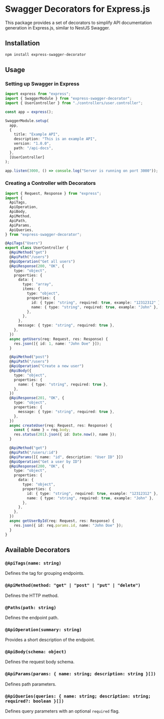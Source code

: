 # Swagger Decorators for Express.js

This package provides a set of decorators to simplify API documentation generation in Express.js, similar to NestJS Swagger.

## Installation

```sh
npm install express-swagger-decorator
```

## Usage

### Setting up Swagger in Express

```ts
import express from "express";
import { SwaggerModule } from "express-swagger-decorator";
import { UserController } from "./controllers/user.controller";

const app = express();

SwaggerModule.setup(
  app,
  {
    title: "Example API",
    description: "This is an example API",
    version: "1.0.0",
    path: "/api-docs",
  },
  [UserController]
);

app.listen(3000, () => console.log("Server is running on port 3000"));
```

### Creating a Controller with Decorators

```ts
import { Request, Response } from "express";
import {
  ApiTags,
  ApiOperation,
  ApiBody,
  ApiMethod,
  ApiPath,
  ApiParams,
  ApiQueries,
} from "express-swagger-decorator";

@ApiTags("Users")
export class UserController {
  @ApiMethod("get")
  @ApiPath("/users")
  @ApiOperation("Get all users")
  @ApiResponse(200, "OK", {
    type: "object",
    properties: {
      data: {
        type: "array",
        items: {
          type: "object",
          properties: {
            id: { type: "string", required: true, example: "12312312" },
            name: { type: "string", required: true, example: "John" },
          },
        },
      },
      message: { type: "string", required: true },
    },
  })
  async getUsers(req: Request, res: Response) {
    res.json([{ id: 1, name: "John Doe" }]);
  }

  @ApiMethod("post")
  @ApiPath("/users")
  @ApiOperation("Create a new user")
  @ApiBody({
    type: "object",
    properties: {
      name: { type: "string", required: true },
    },
  })
  @ApiResponse(201, "OK", {
    type: "object",
    properties: {
      message: { type: "string", required: true },
    },
  })
  async createUser(req: Request, res: Response) {
    const { name } = req.body;
    res.status(201).json({ id: Date.now(), name });
  }

  @ApiMethod("get")
  @ApiPath("/users/:id")
  @ApiParams([{ name: "id", description: "User ID" }])
  @ApiOperation("Get a user by ID")
  @ApiResponse(200, "OK", {
    type: "object",
    properties: {
      data: {
        type: "object",
        properties: {
          id: { type: "string", required: true, example: "12312312" },
          name: { type: "string", required: true, example: "John" },
        },
      },
    },
  })
  async getUserById(req: Request, res: Response) {
    res.json({ id: req.params.id, name: "John Doe" });
  }
}
```

## Available Decorators

### `@ApiTags(name: string)`

Defines the tag for grouping endpoints.

### `@ApiMethod(method: "get" | "post" | "put" | "delete")`

Defines the HTTP method.

### `@Paths(path: string)`

Defines the endpoint path.

### `@ApiOperation(summary: string)`

Provides a short description of the endpoint.

### `@ApiBody(schema: object)`

Defines the request body schema.

### `@ApiParams(params: { name: string; description: string }[])`

Defines path parameters.

### `@ApiQueries(queries: { name: string; description: string; required?: boolean }[])`

Defines query parameters with an optional `required` flag.
